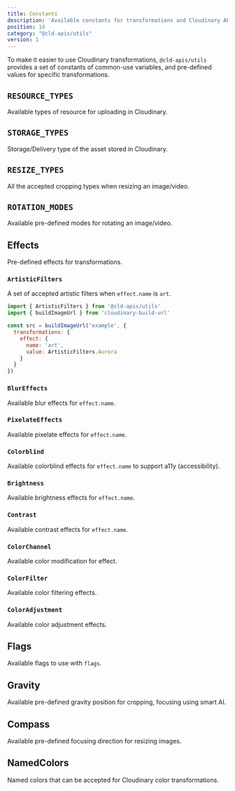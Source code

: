 ```yaml
---
title: Constants
description: 'Available constants for transformations and Cloudinary APIs'
position: 14
category: "@cld-apis/utils"
version: 1
---
```


To make it easier to use Cloudinary transformations, `@cld-apis/utils` provides a set of constants of common-use variables, and pre-defined values for specific transformations.

## `RESOURCE_TYPES`

Available types of resource for uploading in Cloudinary.

## `STORAGE_TYPES`

Storage/Delivery type of the asset stored in Cloudinary.

## `RESIZE_TYPES`

All the accepted cropping types when resizing an image/video.

## `ROTATION_MODES`

Available pre-defined modes for rotating an image/video.

## Effects

Pre-defined effects for transformations.

### `ArtisticFilters`

A set of accepted artistic filters when `effect.name` is `art`.

```js
import { ArtisticFilters } from '@cld-apis/utils'
import { buildImageUrl } from 'cloudinary-build-url'

const src = buildImageUrl('example', {
  transformations: {
    effect: {
      name: 'art',
      value: ArtisticFilters.Aurora
    }
  }
})
```

### `BlurEffects`

Available blur effects for `effect.name`.

### `PixelateEffects`

Available pixelate effects for `effect.name`.

### `Colorblind`

Available colorblind effects for `effect.name` to support a11y (accessibility).

### `Brightness`

Available brightness effects for `effect.name`.

### `Contrast`

Available contrast effects for `effect.name`.

### `ColorChannel`

Available color modification for effect.

### `ColorFilter`

Available color filtering effects.

### `ColorAdjustment`

Available color adjustment effects.

## Flags

Available flags to use with `flags`.

## Gravity

Available pre-defined gravity position for cropping, focusing using smart AI.

## Compass

Available pre-defined focusing direction for resizing images.

## NamedColors

Named colors that can be accepted for Cloudinary color transformations.